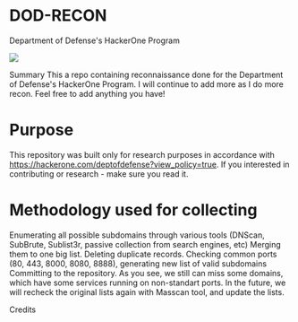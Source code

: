 # DOD-RECON
Department of Defense's HackerOne Program

<a href="https://twitter.com/nobbieboy_1337"><img src="https://img.shields.io/twitter/follow/nobbieboy_1337.svg?logo=twitter"></a>

Summary
This a repo containing reconnaissance done for the Department of Defense's HackerOne Program. I will continue to add more as I do more recon. Feel free to add anything you have!

# Purpose

This repository was built only for research purposes in accordance with https://hackerone.com/deptofdefense?view_policy=true. If you interested in contributing or research - make sure you read it.

# Methodology used for collecting

Enumerating all possible subdomains through various tools (DNScan, SubBrute, Sublist3r, passive collection from search engines, etc)
Merging them to one big list.
Deleting duplicate records.
Checking common ports (80, 443, 8000, 8080, 8888), generating new list of valid subdomains
Committing to the repository. As you see, we still can miss some domains, which have some services running on non-standart ports. In the future, we will recheck the original lists again with Masscan tool, and update the lists.


Credits

